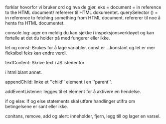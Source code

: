 forklar hovorfor vi bruker ord og hva de gjør. eks =
document = in reference to the HTML document/ refererer til HTML dokumentet.
querySelector () = in reference to fetching something from HTML document. refererer til noe å henta fra HTML documentet. 

console.log: ager en meldig du kan sjekke i inspeksjonsverktøyet og kan fortelle at det du holder på med fungerer eller ikke.

let og const: Brukes for å lage variabler. const er ...konstant og let er mer fleksibel feks kan endre verdi.

textContent: Skrive text i JS  istedenfor <p> i html blant annet.

appendChild: linke et ''child'' element i en ''parent''.

addEventListener: legges til et element for å aktivere en hendelse.

if og else: If og else statements skal utføre handlinger utifra om betingelsene er sant eller ikke.

conitans, remove, add og alert: inneholder, fjern, legg till og lager en varsel.
